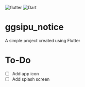 ![flutter](https://img.shields.io/badge/Flutter-Framework-brightgreen?logo=flutter)
![Dart](https://img.shields.io/badge/Dart-Language-blue?logo=dart)
# ggsipu_notice
A simple project created using Flutter
# To-Do
 - [ ] Add app icon
 - [ ] Add splash screen
